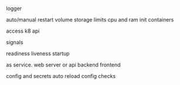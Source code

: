logger

auto/manual restart
volume storage
limits cpu and ram
init containers

access k8 api

signals


readiness
liveness
startup

as service. web server or api
backend frontend

config and secrets
auto reload config checks
